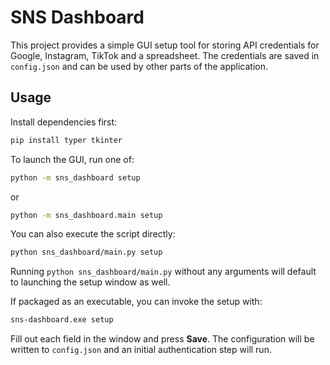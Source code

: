 # SNS Dashboard

This project provides a simple GUI setup tool for storing API credentials for Google, Instagram, TikTok and a spreadsheet. The credentials are saved in `config.json` and can be used by other parts of the application.

## Usage

Install dependencies first:

```bash
pip install typer tkinter
```

To launch the GUI, run one of:

```bash
python -m sns_dashboard setup
```

or

```bash
python -m sns_dashboard.main setup
```

You can also execute the script directly:

```bash
python sns_dashboard/main.py setup
```

Running `python sns_dashboard/main.py` without any arguments will default to
launching the setup window as well.

If packaged as an executable, you can invoke the setup with:

```bash
sns-dashboard.exe setup
```

Fill out each field in the window and press **Save**. The configuration will be written to `config.json` and an initial authentication step will run.
